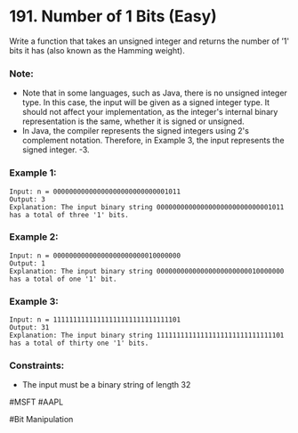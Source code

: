 # 191. Number of 1 Bits (Easy)

Write a function that takes an unsigned integer and returns the number of ’1' bits it has (also known as the Hamming weight).

### Note:

- Note that in some languages, such as Java, there is no unsigned integer type. In this case, the input will be given as a signed integer type. It should not affect your implementation, as the integer's internal binary representation is the same, whether it is signed or unsigned.
- In Java, the compiler represents the signed integers using 2's complement notation. Therefore, in Example 3, the input represents the signed integer. -3.

### Example 1:

```
Input: n = 00000000000000000000000000001011
Output: 3
Explanation: The input binary string 00000000000000000000000000001011 has a total of three '1' bits.
```

### Example 2:

```
Input: n = 00000000000000000000000010000000
Output: 1
Explanation: The input binary string 00000000000000000000000010000000 has a total of one '1' bit.
```

### Example 3:

```
Input: n = 11111111111111111111111111111101
Output: 31
Explanation: The input binary string 11111111111111111111111111111101 has a total of thirty one '1' bits.
```

### Constraints:

- The input must be a binary string of length 32

#MSFT #AAPL

#Bit Manipulation
